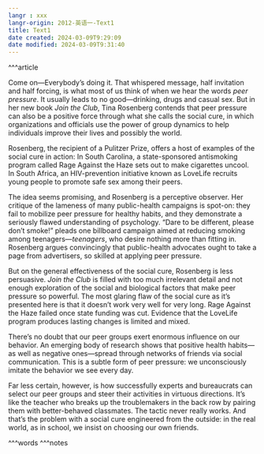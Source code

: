 ```yaml
---
langr : xxx
langr-origin: 2012-英语一-Text1
title: Text1
date created: 2024-03-09T9:29:09
date modified: 2024-03-09T9:31:40
---
```


^^^article

Come on—Everybody’s doing it. That whispered message, half invitation and half forcing, is what most of us think of when we hear the words _peer pressure_. It usually leads to no good—drinking, drugs and casual sex. But in her new book _Join the Club_, Tina Rosenberg contends that peer pressure can also be a positive force through what she calls the social cure, in which organizations and officials use the power of group dynamics to help individuals improve their lives and possibly the world.

Rosenberg, the recipient of a Pulitzer Prize, offers a host of examples of the social cure in action: In South Carolina, a state-sponsored antismoking program called Rage Against the Haze sets out to make cigarettes uncool. In South Africa, an HIV-prevention initiative known as LoveLife recruits young people to promote safe sex among their peers.

The idea seems promising, and Rosenberg is a perceptive observer. Her critique of the lameness of many public-health campaigns is spot-on: they fail to mobilize peer pressure for healthy habits, and they demonstrate a seriously flawed understanding of psychology. “Dare to be different, please don’t smoke!” pleads one billboard campaign aimed at reducing smoking among teenagers—_teenagers_, who desire nothing more than fitting in. Rosenberg argues convincingly that public-health advocates ought to take a page from advertisers, so skilled at applying peer pressure.

But on the general effectiveness of the social cure, Rosenberg is less persuasive. _Join the Club_ is filled with too much irrelevant detail and not enough exploration of the social and biological factors that make peer pressure so powerful. The most glaring flaw of the social cure as it’s presented here is that it doesn’t work very well for very long. Rage Against the Haze failed once state funding was cut. Evidence that the LoveLife program produces lasting changes is limited and mixed.

There’s no doubt that our peer groups exert enormous influence on our behavior. An emerging body of research shows that positive health habits—as well as negative ones—spread through networks of friends via social communication. This is a subtle form of peer pressure: we unconsciously imitate the behavior we see every day.

Far less certain, however, is how successfully experts and bureaucrats can select our peer groups and steer their activities in virtuous directions. It’s like the teacher who breaks up the troublemakers in the back row by pairing them with better-behaved classmates. The tactic never really works. And that’s the problem with a social cure engineered from the outside: in the real world, as in school, we insist on choosing our own friends.




^^^words
^^^notes
